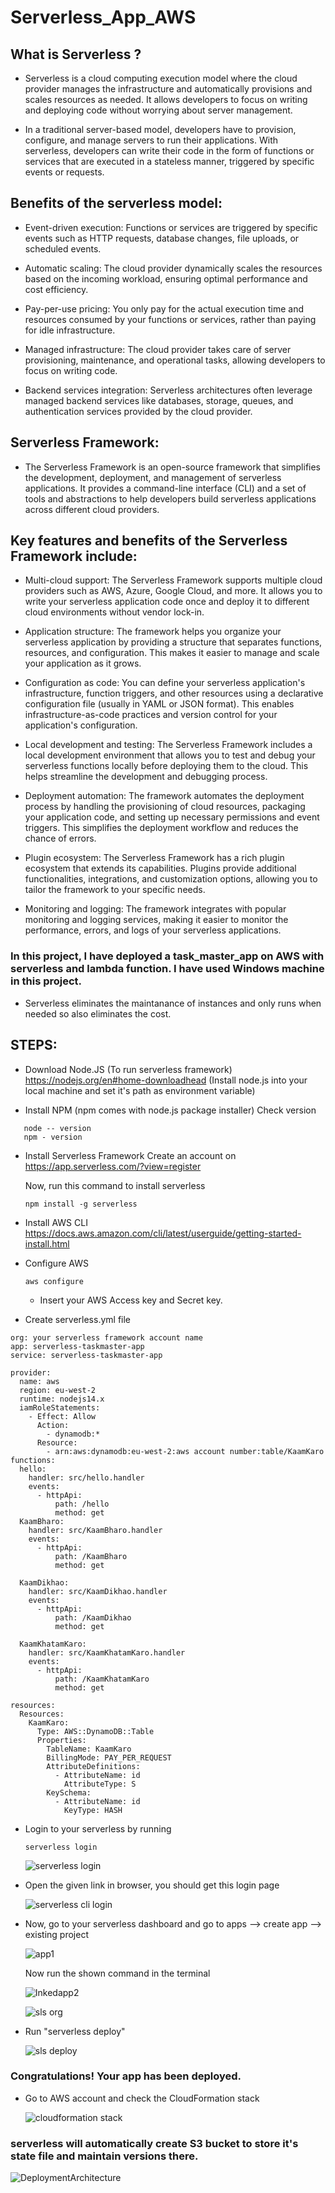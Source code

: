 # Serverless_App_AWS


## What is Serverless ?
- Serverless is a cloud computing execution model where the cloud provider manages the infrastructure and automatically provisions and scales resources as needed. It allows developers to focus on writing and deploying code without worrying about server management.

- In a traditional server-based model, developers have to provision, configure, and manage servers to run their applications. With serverless, developers can write their code in the form of functions or services that are executed in a stateless manner, triggered by specific events or requests.


## Benefits of the serverless model:
- Event-driven execution: Functions or services are triggered by specific events such as HTTP requests, database changes, file uploads, or scheduled events.

- Automatic scaling: The cloud provider dynamically scales the resources based on the incoming workload, ensuring optimal performance and cost efficiency.

- Pay-per-use pricing: You only pay for the actual execution time and resources consumed by your functions or services, rather than paying for idle infrastructure.

- Managed infrastructure: The cloud provider takes care of server provisioning, maintenance, and operational tasks, allowing developers to focus on writing code.

- Backend services integration: Serverless architectures often leverage managed backend services like databases, storage, queues, and authentication services provided by the cloud provider.



## Serverless Framework:
- The Serverless Framework is an open-source framework that simplifies the development, deployment, and management of serverless applications. It provides a command-line interface (CLI) and a set of tools and abstractions to help developers build serverless applications across different cloud providers.

## Key features and benefits of the Serverless Framework include:

- Multi-cloud support: The Serverless Framework supports multiple cloud providers such as AWS, Azure, Google Cloud, and more. It allows you to write your serverless application code once and deploy it to different cloud environments without vendor lock-in.

- Application structure: The framework helps you organize your serverless application by providing a structure that separates functions, resources, and configuration. This makes it easier to manage and scale your application as it grows.

- Configuration as code: You can define your serverless application's infrastructure, function triggers, and other resources using a declarative configuration file (usually in YAML or JSON format). This enables infrastructure-as-code practices and version control for your application's configuration.

- Local development and testing: The Serverless Framework includes a local development environment that allows you to test and debug your serverless functions locally before deploying them to the cloud. This helps streamline the development and debugging process.

- Deployment automation: The framework automates the deployment process by handling the provisioning of cloud resources, packaging your application code, and setting up necessary permissions and event triggers. This simplifies the deployment workflow and reduces the chance of errors.

- Plugin ecosystem: The Serverless Framework has a rich plugin ecosystem that extends its capabilities. Plugins provide additional functionalities, integrations, and customization options, allowing you to tailor the framework to your specific needs.

- Monitoring and logging: The framework integrates with popular monitoring and logging services, making it easier to monitor the performance, errors, and logs of your serverless applications.


### In this project, I have deployed a task_master_app on AWS with serverless and lambda function. I have used Windows machine in this project.
- Serverless eliminates the maintanance of instances and only runs when needed so also eliminates the cost.


## STEPS:

- Download Node.JS (To run serverless framework)
   https://nodejs.org/en#home-downloadhead  (Install node.js into your local machine and set it's path as environment variable)
  
- Install NPM (npm comes with node.js package installer)
  Check version
  
```
   node -- version
   npm - version
```
    
- Install Serverless Framework
  Create an account on
  https://app.serverless.com/?view=register

  Now, run this command to install serverless
  ```
  npm install -g serverless
  ```
  
- Install AWS CLI
  https://docs.aws.amazon.com/cli/latest/userguide/getting-started-install.html

  
- Configure AWS
  
  ```
  aws configure
  ```
  - Insert your AWS Access key and Secret key.
    
- Create serverless.yml file

```
org: your serverless framework account name
app: serverless-taskmaster-app
service: serverless-taskmaster-app

provider:
  name: aws
  region: eu-west-2
  runtime: nodejs14.x
  iamRoleStatements:
    - Effect: Allow
      Action:
        - dynamodb:*
      Resource:
        - arn:aws:dynamodb:eu-west-2:aws account number:table/KaamKaro
functions:
  hello:
    handler: src/hello.handler
    events:
      - httpApi:
          path: /hello
          method: get
  KaamBharo:
    handler: src/KaamBharo.handler
    events:
      - httpApi:
          path: /KaamBharo
          method: get

  KaamDikhao:
    handler: src/KaamDikhao.handler
    events:
      - httpApi:
          path: /KaamDikhao
          method: get

  KaamKhatamKaro:
    handler: src/KaamKhatamKaro.handler
    events:
      - httpApi:
          path: /KaamKhatamKaro
          method: get

resources:
  Resources:
    KaamKaro:
      Type: AWS::DynamoDB::Table
      Properties:
        TableName: KaamKaro
        BillingMode: PAY_PER_REQUEST
        AttributeDefinitions:
          - AttributeName: id
            AttributeType: S
        KeySchema:
          - AttributeName: id
            KeyType: HASH
```

- Login to your serverless by running
  
  ```
  serverless login
  ```


  ![serverless login](https://github.com/ArpitB95/Serverless_App_AWS/assets/110182832/9cb55a57-dc0f-4a9e-9514-b03112edc998)


- Open the given link in browser, you should get this login page


  ![serverless cli login](https://github.com/ArpitB95/Serverless_App_AWS/assets/110182832/1ae3818a-30f3-4f09-9829-058193fd396c)


- Now, go to your serverless dashboard and go to apps --> create app --> existing project

  ![app1](https://github.com/ArpitB95/Serverless_App_AWS/assets/110182832/f06b6c7a-2697-4012-826e-67fbf8fd29fe)


  Now run the shown command in the terminal


  ![Inkedapp2](https://github.com/ArpitB95/Serverless_App_AWS/assets/110182832/7d21adde-c43c-4bfd-966a-2fddeccd69c9)



  ![sls org](https://github.com/ArpitB95/Serverless_App_AWS/assets/110182832/96fccc09-24ae-44a3-bc2e-5085582b0543)


- Run "serverless deploy"


  ![sls deploy](https://github.com/ArpitB95/Serverless_App_AWS/assets/110182832/72440601-9b02-48ff-8626-164ad0176a8c)


 ### Congratulations! Your app has been deployed.

 - Go to AWS account and check the CloudFormation stack
   
   ![cloudformation stack](https://github.com/ArpitB95/Serverless_App_AWS/assets/110182832/683c1e65-805c-4c5f-bc60-feae50e2f7ae)


   
### serverless will automatically create S3 bucket to store it's state file and maintain versions there.

![DeploymentArchitecture](https://github.com/ArpitB95/Serverless_App_AWS/assets/110182832/a930a35e-be05-4a70-a2be-cf445b6f149a)

            


       

  

